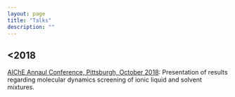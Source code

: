 ```yaml
---
layout: page
title: "Talks"
description: ""
---
```


<div class="hfeed">

   <!-- 2018 -->
   <div class="hentry post project-batch-title">
   <h2><2018</h2>
   </div>

   <!-- AIChE Annual Conference, Pittsburgh 2018 -->
   <div class="entry-summary">
    <p><a class="talk-title"
    href="https://aiche.confex.com/aiche/2018/meetingapp.cgi/Paper/536887"
    target="_blank">AIChE Annaul Conference, Pittsburgh, October
    2018</a>: Presentation of results regarding molecular dynamics
    screening of ionic liquid and solvent mixtures.</p>
    </div>

</div>
